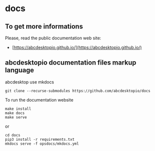 # docs

## To get more informations

Please, read the public documentation web site:
* [https://abcdesktopio.github.io/](https://abcdesktopio.github.io/)


## abcdesktopio documentation files markup language

abcdesktop use mkdocs

```
git clone --recurse-submodules https://github.com/abcdesktopio/docs
```

To run the documentation website

```
make install
make docs
make serve
```

or

```
cd docs
pip3 install -r requirements.txt
mkdocs serve -f opsdocs/mkdocs.yml
```

